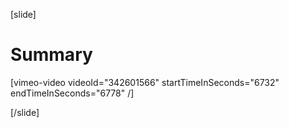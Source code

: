 [slide]
# Summary

[vimeo-video videoId="342601566" startTimeInSeconds="6732" endTimeInSeconds="6778" /]

[/slide]
